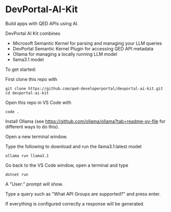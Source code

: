 # DevPortal-AI-Kit
Build apps with QED APIs using AI.

DevPortal AI Kit combines 
 - Microsoft Semantic Kernel for parsing and managing your LLM queries
 - DevPortal Semantic Kernel Plugin for accessing QED API metadata
 - Ollama for managing a locally running LLM model
 - llama3.1 model

To get started:

First clone this repo with
```console
git clone https://github.com/qed-developerportal/devportal-ai-kit.git
cd devportal-ai-kit
```

Open this repo in VS Code with
```console
code .
```

Install Ollama (see https://github.com/ollama/ollama?tab=readme-ov-file for different ways to do this).

Open a new terminal window.

Type the following to download and run the llama3.1:latest model
```console
ollama run llama3.1
```

Go back to the VS Code window, open a terminal and type
```console
dotnet run
```

A "User:" prompt will show. 

Type a query such as "What API Groups are supported?" and press enter.

If everything is configured correctly a response will be generated.


